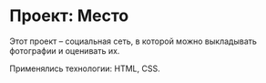 ﻿# Проект: Место

Этот проект – социальная сеть, в которой можно выкладывать фотографии и оценивать их.

Применялись технологии: HTML, CSS.